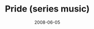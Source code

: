 ---
layout: music 
title: "Pride (series music)"
date: 2008-06-05 
description: "Series music from the Pride series."
audio: "http://s3.amazonaws.com/crossroads-media/music/audio/PrideSeriesMusic.mp3"
audio-duration: "10:15"
tag: 
 - pride
 - electronic-music
 - series-music
 - neil-smith
src: "http://s3.amazonaws.com/crossroads-media/images/DefaultVideoImage.jpg"
---